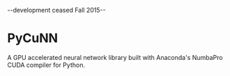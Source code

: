 --development ceased Fall 2015--
# PyCuNN
A GPU accelerated neural network library built with Anaconda's NumbaPro CUDA compiler for Python.
